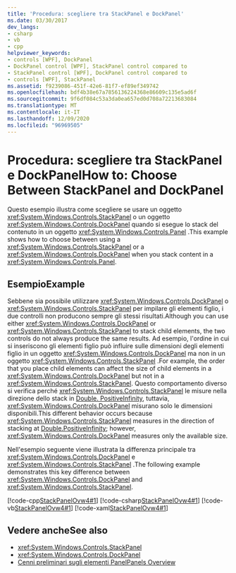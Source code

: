 ```yaml
---
title: 'Procedura: scegliere tra StackPanel e DockPanel'
ms.date: 03/30/2017
dev_langs:
- csharp
- vb
- cpp
helpviewer_keywords:
- controls [WPF], DockPanel
- DockPanel control [WPF], StackPanel control compared to
- StackPanel control [WPF], DockPanel control compared to
- controls [WPF], StackPanel
ms.assetid: f9239086-451f-42e6-81f7-ef89ef349742
ms.openlocfilehash: bdf4b38e67a7856136224368e86609c135e5ad6f
ms.sourcegitcommit: 9f6df084c53a3da0ea657ed0d708a72213683084
ms.translationtype: MT
ms.contentlocale: it-IT
ms.lasthandoff: 12/09/2020
ms.locfileid: "96969505"
---
```

# <a name="how-to-choose-between-stackpanel-and-dockpanel"></a><span data-ttu-id="752f6-102">Procedura: scegliere tra StackPanel e DockPanel</span><span class="sxs-lookup"><span data-stu-id="752f6-102">How to: Choose Between StackPanel and DockPanel</span></span>
<span data-ttu-id="752f6-103">Questo esempio illustra come scegliere se usare un oggetto <xref:System.Windows.Controls.StackPanel> o un oggetto <xref:System.Windows.Controls.DockPanel> quando si esegue lo stack del contenuto in un oggetto <xref:System.Windows.Controls.Panel> .</span><span class="sxs-lookup"><span data-stu-id="752f6-103">This example shows how to choose between using a <xref:System.Windows.Controls.StackPanel> or a <xref:System.Windows.Controls.DockPanel> when you stack content in a <xref:System.Windows.Controls.Panel>.</span></span>

## <a name="example"></a><span data-ttu-id="752f6-104">Esempio</span><span class="sxs-lookup"><span data-stu-id="752f6-104">Example</span></span>
 <span data-ttu-id="752f6-105">Sebbene sia possibile utilizzare <xref:System.Windows.Controls.DockPanel> o <xref:System.Windows.Controls.StackPanel> per impilare gli elementi figlio, i due controlli non producono sempre gli stessi risultati.</span><span class="sxs-lookup"><span data-stu-id="752f6-105">Although you can use either <xref:System.Windows.Controls.DockPanel> or <xref:System.Windows.Controls.StackPanel> to stack child elements, the two controls do not always produce the same results.</span></span> <span data-ttu-id="752f6-106">Ad esempio, l'ordine in cui si inseriscono gli elementi figlio può influire sulle dimensioni degli elementi figlio in un oggetto <xref:System.Windows.Controls.DockPanel> ma non in un oggetto <xref:System.Windows.Controls.StackPanel> .</span><span class="sxs-lookup"><span data-stu-id="752f6-106">For example, the order that you place child elements can affect the size of child elements in a <xref:System.Windows.Controls.DockPanel> but not in a <xref:System.Windows.Controls.StackPanel>.</span></span> <span data-ttu-id="752f6-107">Questo comportamento diverso si verifica perché <xref:System.Windows.Controls.StackPanel> le misure nella direzione dello stack in [Double. PositiveInfinity](xref:System.Double.PositiveInfinity), tuttavia, <xref:System.Windows.Controls.DockPanel> misurano solo le dimensioni disponibili.</span><span class="sxs-lookup"><span data-stu-id="752f6-107">This different behavior occurs because <xref:System.Windows.Controls.StackPanel> measures in the direction of stacking at [Double.PositiveInfinity](xref:System.Double.PositiveInfinity); however, <xref:System.Windows.Controls.DockPanel> measures only the available size.</span></span>

 <span data-ttu-id="752f6-108">Nell'esempio seguente viene illustrata la differenza principale tra <xref:System.Windows.Controls.DockPanel> e <xref:System.Windows.Controls.StackPanel> .</span><span class="sxs-lookup"><span data-stu-id="752f6-108">The following example demonstrates this key difference between <xref:System.Windows.Controls.DockPanel> and <xref:System.Windows.Controls.StackPanel>.</span></span>

 [!code-cpp[StackPanelOvw4#1](~/samples/snippets/cpp/VS_Snippets_Wpf/StackPanelOvw4/CPP/StackPanel_Ovw_Sample4.cpp#1)]
 [!code-csharp[StackPanelOvw4#1](~/samples/snippets/csharp/VS_Snippets_Wpf/StackPanelOvw4/CSharp/StackPanel_Ovw_Sample4.cs#1)]
 [!code-vb[StackPanelOvw4#1](~/samples/snippets/visualbasic/VS_Snippets_Wpf/StackPanelOvw4/VisualBasic/StackPanelSamp.vb#1)]
 [!code-xaml[StackPanelOvw4#1](~/samples/snippets/xaml/VS_Snippets_Wpf/StackPanelOvw4/XAML/default.xaml#1)]

## <a name="see-also"></a><span data-ttu-id="752f6-109">Vedere anche</span><span class="sxs-lookup"><span data-stu-id="752f6-109">See also</span></span>

- <xref:System.Windows.Controls.StackPanel>
- <xref:System.Windows.Controls.DockPanel>
- [<span data-ttu-id="752f6-110">Cenni preliminari sugli elementi Panel</span><span class="sxs-lookup"><span data-stu-id="752f6-110">Panels Overview</span></span>](panels-overview.md)
